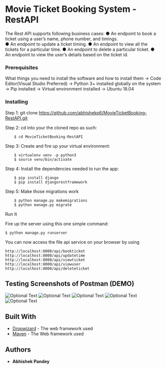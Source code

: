   # Movie Ticket Booking System - RestAPI
    
  The Rest API supports following business cases:
    ● An endpoint to book a ticket using a user’s name, phone number, and timings.  
    ● An endpoint to update a ticket timing.
    ● An endpoint to view all the tickets for a particular time.
    ● An endpoint to delete a particular ticket.
    ● An endpoint to view the user’s details based on the ticket id.

### Prerequisites

What things you need to install the software and how to install them
-> Code Editor(Visual Studio Preferred)
-> Python 3+ installed globally on the system
-> Pip installed
-> Virtual environment installed
-> Ubuntu 18.04
 
### Installing

Step 1: git clone https://github.com/abhishekp6/MovieTicketBooking-RestAPI.git

Step 2: cd into your the cloned repo as such:

        $ cd MovieTicketBooking-RestAPI

Step 3: Create and fire up your virtual environment:

        $ virtualenv venv -p python3
        $ source venv/bin/activate

Step 4: Install the dependencies needed to run the app:

        $ pip install django
        $ pip install djangorestframework
        

Step 5: Make those migrations work

        $ python manage.py makemigrations
        $ python manage.py migrate

Run It

Fire up the server using this one simple command:

    $ python manage.py runserver

You can now access the file api service on your browser by using

    http://localhost:8000/api/bookticket
    http://localhost:8000/api/updatetime
    http://localhost:8000/api/viewticket
    http://localhost:8000/api/viewuser
    http://localhost:8000/api/deleteticket


## Testing Screenshots of Postman (DEMO)
![Optional Text](../master/static/1.png)
![Optional Text](../master/static/2.png)
![Optional Text](../master/static/3.png)
![Optional Text](../master/static/4.png)
![Optional Text](../master/static/5.png)

## Built With

* [Dropwizard](https://docs.djangoproject.com/en/3.1/) - The web framework used
* [Maven](https://www.django-rest-framework.org/) - The Web framework used 

## Authors

* **Abhishek Pandey** 

